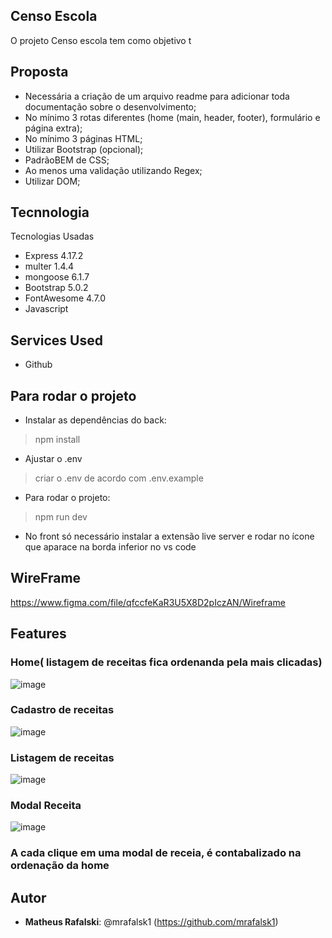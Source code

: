 
 
## Censo Escola
 
O projeto Censo escola tem como objetivo t

## Proposta

* Necessária a criação de um arquivo readme para adicionar toda documentação sobre o desenvolvimento;
* No mínimo 3 rotas diferentes (home (main, header, footer), formulário e página extra);
* No mínimo 3 páginas HTML;
* Utilizar Bootstrap (opcional);
* PadrãoBEM de CSS;
* Ao menos uma validação utilizando Regex;
* Utilizar DOM; 
 
 
## Tecnnologia 
 
Tecnologias Usadas
 
* Express 4.17.2
* multer 1.4.4
* mongoose 6.1.7
* Bootstrap 5.0.2
* FontAwesome 4.7.0
* Javascript

## Services Used
 
* Github
 
## Para rodar o projeto
 
* Instalar as dependências do back:
>    npm install
* Ajustar o .env
>    criar o .env de acordo com .env.example
* Para rodar o projeto:
>    npm run dev

* No front só necessário instalar a extensão live server e rodar no ícone que aparace na borda inferior no vs code
 
 ## WireFrame
 https://www.figma.com/file/qfccfeKaR3U5X8D2pIczAN/Wireframe
 
## Features

### Home( listagem de receitas fica ordenanda pela mais clicadas)

![image](https://user-images.githubusercontent.com/55326761/152721049-a22dc98e-610c-46b4-849f-fe5676788d2f.png)

### Cadastro de receitas

![image](https://user-images.githubusercontent.com/55326761/152720822-c8ac43fc-436c-4c06-b4bb-a409a3a8d067.png)

### Listagem de receitas

![image](https://user-images.githubusercontent.com/55326761/152720953-2054983b-1de9-4677-b009-b02d22e52f85.png)

### Modal Receita

![image](https://user-images.githubusercontent.com/55326761/152720984-7c6879e9-a437-4e7b-9016-f8d7d104a00b.png)

### A cada clique em uma modal de receia, é contabalizado na ordenação da home

## Autor
 
* **Matheus Rafalski**: @mrafalsk1 (https://github.com/mrafalsk1)
 
 
